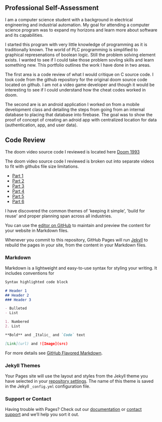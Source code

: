 ## Professional Self-Assessment

I am a computer science student with a background in electrical engineering and industrial automation.  My goal for attending  a computer science program was to expand my horizons and learn more about software and its capabilities.  

I started this program with very little knowledge of programming as it is traditionally known.  The world of PLC programming is simplified to graphical represenations of boolean logic.  Still the problem solving element exists.  I wanted to see if I could take those problem sovling skills and learn something new.  This portfolio outlines the work I have done in two areas.

The first area is a code review of what I would critique on C source code.  I took code from the github repository for the original doom source code located on github.  I am not a video game developer and though it would be interesting to see if I could understand how the cheat codes worked in doom.

The second are is an android application I worked on from a mobile development class and detailing the steps from going from an internal database to placing that database into firebase.  The goal was to show the proof of concept of creating an adroid app with centralized location for data (authentication, app, and user data). 

## Code Review

The doom video source code I reviewed is located here [Doom 1993](https://github.com/id-Software/DOOM)

The doom video source code I reviewed is broken out into separate videos to fit with githubs file size limitations.
- [Part 1](Code_Review_Videos/mleith785_Cs499_Code_Review-1.m4v)
- [Part 2](Code_Review_Videos/mleith785_Cs499_Code_Review-2.m4v)
- [Part 3](Code_Review_Videos/mleith785_Cs499_Code_Review-3.m4v)
- [Part 4](Code_Review_Videos/mleith785_Cs499_Code_Review-4.m4v)
- [Part 5](Code_Review_Videos/mleith785_Cs499_Code_Review-5.m4v)
- [Part 6](Code_Review_Videos/mleith785_Cs499_Code_Review-6.m4v)




I have discovered the common themes of 'keeping it simple', 'build for reuse' and proper planning span across all industries.  

You can use the [editor on GitHub](https://github.com/mleith785/mleith785.github.io/edit/main/index.md) to maintain and preview the content for your website in Markdown files.

Whenever you commit to this repository, GitHub Pages will run [Jekyll](https://jekyllrb.com/) to rebuild the pages in your site, from the content in your Markdown files.

### Markdown

Markdown is a lightweight and easy-to-use syntax for styling your writing. It includes conventions for

```markdown
Syntax highlighted code block

# Header 1
## Header 2
### Header 3

- Bulleted
- List

1. Numbered
2. List

**Bold** and _Italic_ and `Code` text

[Link](url) and ![Image](src)
```

For more details see [GitHub Flavored Markdown](https://guides.github.com/features/mastering-markdown/).

### Jekyll Themes

Your Pages site will use the layout and styles from the Jekyll theme you have selected in your [repository settings](https://github.com/mleith785/mleith785.github.io/settings/pages). The name of this theme is saved in the Jekyll `_config.yml` configuration file.

### Support or Contact

Having trouble with Pages? Check out our [documentation](https://docs.github.com/categories/github-pages-basics/) or [contact support](https://support.github.com/contact) and we’ll help you sort it out.
